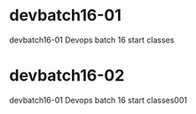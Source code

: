 # devbatch16-01
devbatch16-01
Devops batch 16 start classes

# devbatch16-02
devbatch16-01
Devops batch 16 start classes001
